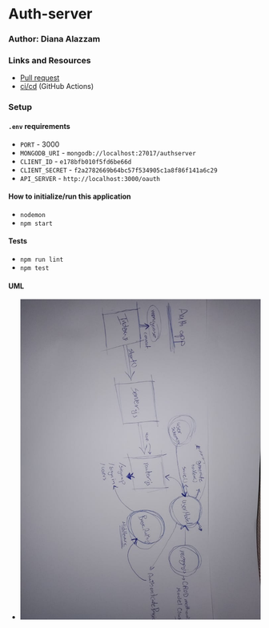 # Auth-server

### Author: Diana Alazzam 

### Links and Resources

- [Pull request](https://github.com/diana96alazzam-401-advanced-javascript/auth-server/pull/2)
- [ci/cd](https://github.com/diana96alazzam-401-advanced-javascript/auth-server/actions) (GitHub Actions)
<!-- - [back-end server url](https://auth-server-amman-401d2.herokuapp.com/) -->
<!-- - [documentation](https://auth-server-amman-401d2.herokuapp.com/docs) -->



### Setup

#### `.env` requirements
- `PORT` - 3000
- `MONGODB_URI` - `mongodb://localhost:27017/authserver`
- `CLIENT_ID` - `e178bfb010f5fd6be66d`
- `CLIENT_SECRET` - `f2a2782669b64bc57f534905c1a8f86f141a6c29`
- `API_SERVER` - `http://localhost:3000/oauth`
<!-- - `MONGODB_URI` - `mongodb://heroku_6xb6gz1d:vau5fnoq3pn7gd7pu9ujdjknap@ds135384.mlab.com:35384/heroku_6xb6gz1d` -->

<!-- - documentation route `/docs` -->


#### How to initialize/run this application

- `nodemon`
- `npm start`


#### Tests

- `npm run lint`
- `npm test`


#### UML

- ![UML](./assets/wsl.jpg)
